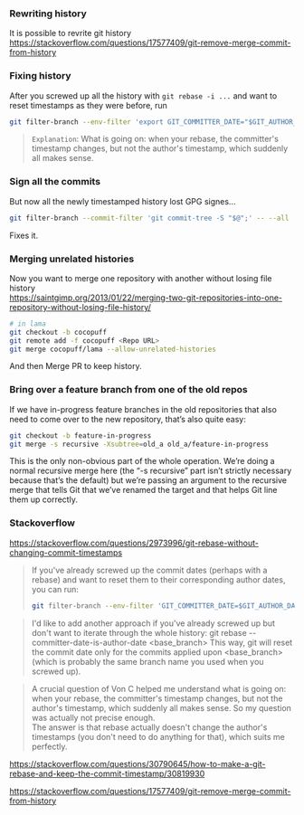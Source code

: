 ### Rewriting history
It is possible to revrite git history  
https://stackoverflow.com/questions/17577409/git-remove-merge-commit-from-history

### Fixing history

After you screwed up all the history with `git rebase -i ...` and want to reset timestamps as they were before, run

```bash
git filter-branch --env-filter 'export GIT_COMMITTER_DATE="$GIT_AUTHOR_DATE"'
```
> `Explanation`: What is going on: when your rebase, the committer's timestamp changes, but not the author's timestamp, which suddenly all makes sense.

### Sign all the commits
But now all the newly timestamped history lost GPG signes...  
```bash
git filter-branch --commit-filter 'git commit-tree -S "$@";' -- --all
```
Fixes it.

### Merging unrelated histories
Now you want to merge one repository with another without losing file history  
https://saintgimp.org/2013/01/22/merging-two-git-repositories-into-one-repository-without-losing-file-history/
```bash
# in lama
git checkout -b cocopuff
git remote add -f cocopuff <Repo URL>
git merge cocopuff/lama --allow-unrelated-histories
```
And then Merge PR to keep history.

### Bring over a feature branch from one of the old repos
If we have in-progress feature branches in the old repositories that also need to come over to the new repository, that’s also quite easy:
```bash
git checkout -b feature-in-progress
git merge -s recursive -Xsubtree=old_a old_a/feature-in-progress
```
This is the only non-obvious part of the whole operation.  We’re doing a normal recursive merge here (the “-s recursive” part isn’t strictly necessary because that’s the default) but we’re passing an argument to the recursive merge that tells Git that we’ve renamed the target and that helps Git line them up correctly.

### Stackoverflow
https://stackoverflow.com/questions/2973996/git-rebase-without-changing-commit-timestamps
>If you've already screwed up the commit dates (perhaps with a rebase) and want to reset them to their corresponding author dates, you can run:
>```bash
>git filter-branch --env-filter 'GIT_COMMITTER_DATE=$GIT_AUTHOR_DATE; export GIT_COMMITTER_DATE'
>```


>I'd like to add another approach if you've already screwed up but don't want to iterate through the whole history: git rebase --committer-date-is-author-date <base_branch> This way, git will reset the commit date only for the commits applied upon <base_branch> (which is probably the same branch name you used when you screwed up).

> A crucial question of Von C helped me understand what is going on: when your rebase, the committer's timestamp changes, but not the author's timestamp, which suddenly all makes sense. So my question was actually not precise enough.  
>The answer is that rebase actually doesn't change the author's timestamps (you don't need to do anything for that), which suits me perfectly.

https://stackoverflow.com/questions/30790645/how-to-make-a-git-rebase-and-keep-the-commit-timestamp/30819930

https://stackoverflow.com/questions/17577409/git-remove-merge-commit-from-history
